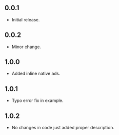 ## 0.0.1

* Initial release.

## 0.0.2

* Minor change.

## 1.0.0

* Added inline native ads.

## 1.0.1

* Typo error fix in example.

## 1.0.2

* No changes in code just added proper description.